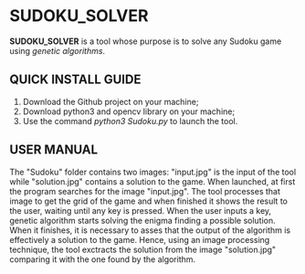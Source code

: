 
# SUDOKU_SOLVER

**SUDOKU_SOLVER** is a tool whose purpose is to solve any Sudoku game using *genetic algorithms*.

## QUICK INSTALL GUIDE

1. Download the Github project on your machine;
2. Download python3 and opencv library on your machine;
3. Use the command *python3 Sudoku.py* to launch the tool.

## USER MANUAL

The "Sudoku" folder contains two images: "input.jpg" is the input of the tool while "solution.jpg" contains a solution to the game.
When launched, at first the program searches for the image "input.jpg". The tool processes that image to get the grid of the game and when finished it shows the result to the user, waiting until any key is pressed. 
When the user inputs a key, genetic algorithm starts solving the enigma finding a possible solution. When it finishes, it is necessary to asses that the output of the algorithm is effectively a solution to the game. Hence, using an image processing technique, the tool exctracts the solution from the image "solution.jpg" comparing it with the one found by the algorithm.

	 
